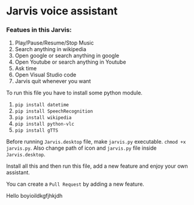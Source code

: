 # Jarvis voice assistant
### Featues in this Jarvis:
1. Play/Pause/Resume/Stop Music
2. Search anything in wikipedia
3. Open google or search anything in google
4. Open Youtube or search anything in Youtube
5. Ask time
6. Open Visual Studio code
7. Jarvis quit whenever you want


To run this file you have to install some python module.

1. `pip install datetime`
2. `pip install SpeechRecognition`
3. `pip install wikipedia`
4. `pip install python-vlc`
5. `pip install gTTS`

Before running `Jarvis.desktop` file, make `jarvis.py` executable. `chmod +x jarvis.py`. Also change path of icon and `jarvis.py` file inside `Jarvis.desktop`.

Install all this and then run this file, add a new feature and enjoy your own assistant.

You can create a `Pull Request` by adding a new feature.


Hello boyioildkgfjhkjdh